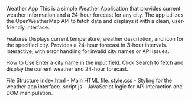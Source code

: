 Weather App
This is a simple Weather Application that provides current weather information and a 24-hour forecast for any city. The app utilizes the OpenWeatherMap API to fetch data and displays it with a clean, user-friendly interface.

Features
Displays current temperature, weather description, and icon for the specified city.
Provides a 24-hour forecast in 3-hour intervals.
Interactive, with error handling for invalid city names or API issues.

How to Use
Enter a city name in the input field.
Click Search to fetch and display the current weather and 24-hour forecast.

File Structure
index.html - Main HTML file.
style.css - Styling for the weather app interface.
script.js - JavaScript logic for API interaction and DOM manipulation.
